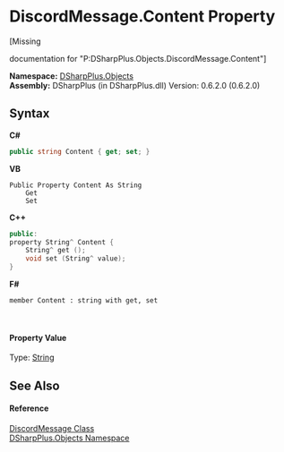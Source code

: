 # DiscordMessage.Content Property 
 

\[Missing <summary> documentation for "P:DSharpPlus.Objects.DiscordMessage.Content"\]

**Namespace:**&nbsp;<a href="b70db947-75ff-488f-5245-350c6ca1e522">DSharpPlus.Objects</a><br />**Assembly:**&nbsp;DSharpPlus (in DSharpPlus.dll) Version: 0.6.2.0 (0.6.2.0)

## Syntax

**C#**<br />
``` C#
public string Content { get; set; }
```

**VB**<br />
``` VB
Public Property Content As String
	Get
	Set
```

**C++**<br />
``` C++
public:
property String^ Content {
	String^ get ();
	void set (String^ value);
}
```

**F#**<br />
``` F#
member Content : string with get, set

```

<br />

#### Property Value
Type: <a href="http://msdn2.microsoft.com/en-us/library/s1wwdcbf" target="_blank">String</a>

## See Also


#### Reference
<a href="624f2cf1-a9bc-96bc-c884-33ba518d0b5d">DiscordMessage Class</a><br /><a href="b70db947-75ff-488f-5245-350c6ca1e522">DSharpPlus.Objects Namespace</a><br />